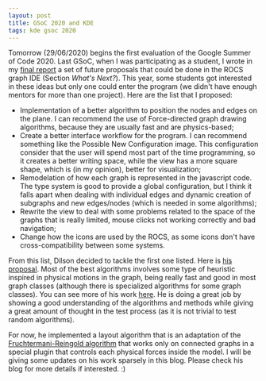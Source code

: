 ```yaml
---
layout: post
title: GSoC 2020 and KDE
tags: kde gsoc 2020
---
```


Tomorrow (29/06/2020) begins the first evaluation of the Google Summer of Code 2020.
Last GSoC, when I was participating as a student, I wrote in my 
[final report](https://community.kde.org/GSoC/2019/StatusReports/CaioTonetti) a set 
of future proposals that could be done in the ROCS graph IDE (Section *What's Next?*). 
This year, some students got interested in these ideas but only one could enter the 
program (we didn't have enough mentors for more than one project). Here are the list 
that I proposed:

* Implementation of a better algorithm to position the nodes and edges on the plane. 
I can recommend the use of Force-directed graph drawing algorithms, because they are 
usually fast and are physics-based; 
* Create a better interface workflow for the program. I can recommend something like 
the Possible New Configuration image. This configuration consider that the user will 
spend most part of the time programming, so it creates a better writing space, while 
the view has a more square shape, which is (in my opinion), better for visualization;
* Remodelation of how each graph is represented in the javascript code. The type 
system is good to provide a global configuration, but I think it falls apart when dealing 
with individual edges and dynamic creation of subgraphs and new edges/nodes (which is 
needed in some algorithms);
* Rewrite the view to deal with some problems related to the space of the graphs that 
is really limited, mouse clicks not working correctly and bad navigation;
* Change how the icons are used by the ROCS, as some icons don't have cross-compatibility 
between some systems.

From this list, Dilson decided to tackle the first one listed. Here is 
[his proposal](https://summerofcode.withgoogle.com/projects/#4532377939869696). Most 
of the best algorithms involves some type of heuristic inspired in physical motions in 
the graph, being really fast and good in most graph classes (although there is specialized 
algorithms for some graph classes).
You can see more of his work [here](https://dilsonguim.github.io/website/). He is doing 
a great job by showing a good understanding of the algorithms and methods while giving 
a great amount of thought in the test process (as it is not trivial to test random 
algorithms). 

For now, he implemented a layout algorithm that is an adaptation of the 
[Fruchtermani-Reingold algorithm](https://en.wikipedia.org/wiki/Force-directed_graph_drawing) 
that works only on connected graphs in a special plugin that controls each physical 
forces inside the model. I will be giving some updates on his work sparsely in this blog. 
Please check his blog for more details if interested. :)
